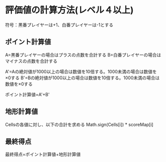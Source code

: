 # 評価値の計算方法(レベル４以上)

符号：黒番プレイヤーは+1、白番プレイヤーは-1とする

## ポイント計算値
A=黒番プレイヤーの場合はプラスの点数を合計する
B=白番プレイヤーの場合はマイナスの点数を合計する

A'=Aの絶対値が1000以上の場合は数値を10倍する。1000未満の場合は数値を×0する
B'=Bの絶対値が1000以上の場合は数値を10倍する。1000未満の場合は数値を×0する

ポイント計算値=A'+B'

## 地形計算値

Cellsの各値に対し、以下の合計を求める
Math.sign(Cells[i]) * scoreMap[i]

## 最終得点

最終得点=ポイント計算値+地形計算値